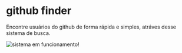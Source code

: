 # github finder

Encontre usuários do github de forma rápida e simples, atráves desse sistema de busca.

![sistema em funcionamento!](https://github.com/AdrianoMiguell/github_finder/blob/main/img/gif_de_pagina_github_finder.gif)

